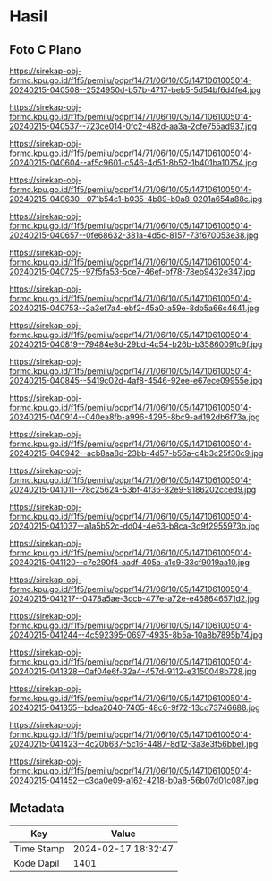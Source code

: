 # Hasil

## Foto C Plano

https://sirekap-obj-formc.kpu.go.id/f1f5/pemilu/pdpr/14/71/06/10/05/1471061005014-20240215-040508--2524950d-b57b-4717-beb5-5d54bf6d4fe4.jpg

https://sirekap-obj-formc.kpu.go.id/f1f5/pemilu/pdpr/14/71/06/10/05/1471061005014-20240215-040537--723ce014-0fc2-482d-aa3a-2cfe755ad937.jpg

https://sirekap-obj-formc.kpu.go.id/f1f5/pemilu/pdpr/14/71/06/10/05/1471061005014-20240215-040604--af5c9601-c546-4d51-8b52-1b401ba10754.jpg

https://sirekap-obj-formc.kpu.go.id/f1f5/pemilu/pdpr/14/71/06/10/05/1471061005014-20240215-040630--071b54c1-b035-4b89-b0a8-0201a654a88c.jpg

https://sirekap-obj-formc.kpu.go.id/f1f5/pemilu/pdpr/14/71/06/10/05/1471061005014-20240215-040657--0fe68632-381a-4d5c-8157-73f670053e38.jpg

https://sirekap-obj-formc.kpu.go.id/f1f5/pemilu/pdpr/14/71/06/10/05/1471061005014-20240215-040725--97f5fa53-5ce7-46ef-bf78-78eb9432e347.jpg

https://sirekap-obj-formc.kpu.go.id/f1f5/pemilu/pdpr/14/71/06/10/05/1471061005014-20240215-040753--2a3ef7a4-ebf2-45a0-a59e-8db5a66c4641.jpg

https://sirekap-obj-formc.kpu.go.id/f1f5/pemilu/pdpr/14/71/06/10/05/1471061005014-20240215-040819--79484e8d-29bd-4c54-b26b-b35860091c9f.jpg

https://sirekap-obj-formc.kpu.go.id/f1f5/pemilu/pdpr/14/71/06/10/05/1471061005014-20240215-040845--5419c02d-4af8-4546-92ee-e67ece09955e.jpg

https://sirekap-obj-formc.kpu.go.id/f1f5/pemilu/pdpr/14/71/06/10/05/1471061005014-20240215-040914--040ea8fb-a996-4295-8bc9-ad192db6f73a.jpg

https://sirekap-obj-formc.kpu.go.id/f1f5/pemilu/pdpr/14/71/06/10/05/1471061005014-20240215-040942--acb8aa8d-23bb-4d57-b56a-c4b3c25f30c9.jpg

https://sirekap-obj-formc.kpu.go.id/f1f5/pemilu/pdpr/14/71/06/10/05/1471061005014-20240215-041011--78c25624-53bf-4f36-82e9-9186202cced9.jpg

https://sirekap-obj-formc.kpu.go.id/f1f5/pemilu/pdpr/14/71/06/10/05/1471061005014-20240215-041037--a1a5b52c-dd04-4e63-b8ca-3d9f2955973b.jpg

https://sirekap-obj-formc.kpu.go.id/f1f5/pemilu/pdpr/14/71/06/10/05/1471061005014-20240215-041120--c7e290f4-aadf-405a-a1c9-33cf9019aa10.jpg

https://sirekap-obj-formc.kpu.go.id/f1f5/pemilu/pdpr/14/71/06/10/05/1471061005014-20240215-041217--0478a5ae-3dcb-477e-a72e-e468646571d2.jpg

https://sirekap-obj-formc.kpu.go.id/f1f5/pemilu/pdpr/14/71/06/10/05/1471061005014-20240215-041244--4c592395-0697-4935-8b5a-10a8b7895b74.jpg

https://sirekap-obj-formc.kpu.go.id/f1f5/pemilu/pdpr/14/71/06/10/05/1471061005014-20240215-041328--0af04e6f-32a4-457d-9112-e3150048b728.jpg

https://sirekap-obj-formc.kpu.go.id/f1f5/pemilu/pdpr/14/71/06/10/05/1471061005014-20240215-041355--bdea2640-7405-48c6-9f72-13cd73746688.jpg

https://sirekap-obj-formc.kpu.go.id/f1f5/pemilu/pdpr/14/71/06/10/05/1471061005014-20240215-041423--4c20b637-5c16-4487-8d12-3a3e3f56bbe1.jpg

https://sirekap-obj-formc.kpu.go.id/f1f5/pemilu/pdpr/14/71/06/10/05/1471061005014-20240215-041452--c3da0e09-a162-4218-b0a8-56b07d01c087.jpg


## Metadata

| Key        | Value               |
| ---------- | ------------------- |
| Time Stamp | 2024-02-17 18:32:47 |
| Kode Dapil | 1401                |



